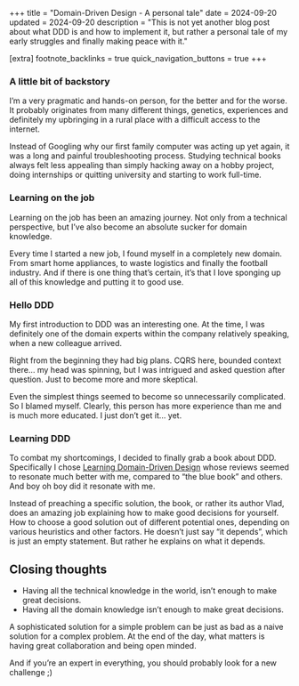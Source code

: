 +++
title = "Domain-Driven Design - A personal tale"
date = 2024-09-20
updated = 2024-09-20
description = "This is not yet another blog post about what DDD is and how to implement it, but rather a personal tale of my early struggles and finally making peace with it."

[extra]
footnote_backlinks = true
quick_navigation_buttons = true
+++

### A little bit of backstory
I’m a very pragmatic and hands-on person, for the better and for the worse. It probably originates from many different things, genetics, experiences and definitely my upbringing in a rural place with a difficult access to the internet. 

Instead of Googling why our first family computer was acting up yet again, it was a long and painful troubleshooting process. Studying technical books always felt less appealing than simply hacking away on a hobby project, doing internships or quitting university and starting to work full-time.

### Learning on the job
Learning on the job has been an amazing journey. Not only from a technical perspective, but I’ve also become an absolute sucker for domain knowledge. 

Every time I started a new job, I found myself in a completely new domain. From smart home appliances, to waste logistics and finally the football industry. And if there is one thing that’s certain, it’s that I love sponging up all of this knowledge and putting it to good use.

### Hello DDD
My first introduction to DDD was an interesting one. At the time, I was definitely one of the domain experts within the company relatively speaking, when a new colleague arrived. 

Right from the beginning they had big plans. CQRS here, bounded context there… my head was spinning, but I was intrigued and asked question after question. Just to become more and more skeptical. 

Even the simplest things seemed to become so unnecessarily complicated. So I blamed myself. Clearly, this person has more experience than me and is much more educated. I just don’t get it… yet.

### Learning DDD
To combat my shortcomings, I decided to finally grab a book about DDD. Specifically I chose [Learning Domain-Driven Design](https://www.oreilly.com/library/view/learning-domain-driven-design/9781098100124/) whose reviews seemed to resonate much better with me, compared to “the blue book” and others. And boy oh boy did it resonate with me.

Instead of preaching a specific solution, the book, or rather its author Vlad, does an amazing job explaining how to make good decisions for yourself. How to choose a good solution out of different potential ones, depending on various heuristics and other factors. He doesn’t just say “it depends”, which is just an empty statement. But rather he explains on what it depends.

## Closing thoughts
- Having all the technical knowledge in the world, isn’t enough to make great decisions. 
- Having all the domain knowledge isn’t enough to make great decisions.

A sophisticated solution for a simple problem can be just as bad as a naive solution for a complex problem. At the end of the day, what matters is having great collaboration and being open minded. 

And if you’re an expert in everything, you should probably look for a new challenge ;)